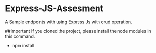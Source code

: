 # Express-JS-Assesment
A Sample endpoints with using Express Js with crud operation.

##Important
If you cloned the project, please install the node modules in this command.
- npm install
